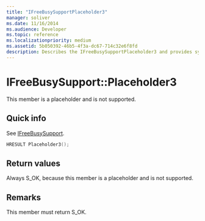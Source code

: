 ```yaml
---
title: "IFreeBusySupportPlaceholder3"
manager: soliver
ms.date: 11/16/2014
ms.audience: Developer
ms.topic: reference
ms.localizationpriority: medium
ms.assetid: 5b050392-46b5-4f3a-dc67-714c32e6f8fd
description: Describes the IFreeBusySupportPlaceholder3 and provides syntax, return value, and additional remarks. This member is a placeholder and is not supported.
---
```


# IFreeBusySupport::Placeholder3

This member is a placeholder and is not supported.
  
## Quick info

See [IFreeBusySupport](ifreebusysupport.md).
  
```cpp
HRESULT Placeholder3();
```

## Return values

Always S_OK, because this member is a placeholder and is not supported.
  
## Remarks

This member must return S_OK.
  

